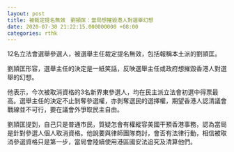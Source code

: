 ```yaml
---
layout: post
title: 被裁定提名無效　劉頴匡：當局想摧毀港人對選舉幻想
date: 2020-07-30 21:22:15.000000000 +08:00
categories: rthk
---
```


12名立法會選舉參選人，被選舉主任裁定提名無效，包括報稱本土派的劉頴匡。

劉頴匡形容，選舉主任的決定是一紙笑話，反映選舉主任或政府想摧毀香港人對選舉的幻想。

他表示，今次被取消資格的3名新界東參選人，均在民主派立法會初選中得票最高。選舉主任的決定不止剝奪參選權，亦剝奪選民的選擇權，期望香港人認清議會戰線並不可行，要在議會外爭取民主自由。

劉頴匡提到，自己只是普通市民，質疑怎會有權縱容美國干預香港事務，認為當局是針對參選人個人取消資格。他說要與律師團隊商討，會否有法律行動，相信被取消參選資格只是第一步，當局會陸續使用港區國安法追究及清算他們。
